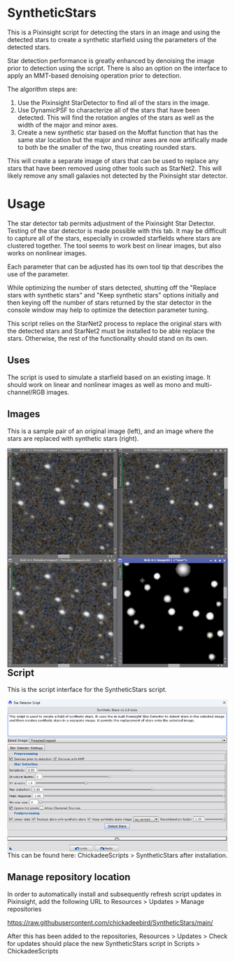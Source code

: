 # SyntheticStars

This is a Pixinsight script for detecting the stars in an image and using the detected stars to create a synthetic starfield using the parameters of the detected stars.

Star detection performance is greatly enhanced by denoising the image prior to detection using the script. There is also an option on the interface to apply an MMT-based denoising operation prior to detection.

The algorithm steps are:

1. Use the Pixinsight StarDetector to find all of the stars in the image.
2. Use DynamicPSF to characterize all of the stars that have been detected. This will find the rotation angles of the stars as well as the width of the major and minor axes.
3. Create a new synthetic star based on the Moffat function that has the same star location but the major and minor axes are now artifically made to both be the smaller of the two, thus creating rounded stars.

This will create a separate image of stars that can be used to replace any stars that have been removed using other tools such as StarNet2. This will likely remove any small galaxies not detected by the Pixinsight star detector.

# Usage

The star detector tab permits adjustment of the Pixinsight Star Detector. Testing of the star detector is made possible with this tab. It may be difficult to capture all of the stars, especially in crowded starfields where stars are clustered together. The tool seems to work best on linear images, but also works on nonlinear images.

Each parameter that can be adjusted has its own tool tip that describes the use of the parameter.

While optimizing the number of stars detected, shutting off the "Replace stars with synthetic stars" and "Keep synthetic stars" options initially and then keying off the number of stars returned by the star detector in the console window may help to optimize the detection parameter tuning.

This script relies on the StarNet2 process to replace the original stars with the detected stars and StarNet2 must be installed to be able replace the stars. Otherwise, the rest of the functionality should stand on its own.

## Uses

The script is used to simulate a starfield based on an existing image. It should work on linear and nonlinear images as well as mono and multi-channel/RGB images.

## Images

This is a sample pair of an original image (left), and an image where the stars are replaced with synthetic stars (right).

<img src="./figs/SyntheticStars replaced.png" text='Synthetic stars script - left original stars, right replaced with synthetic stars' align=left />

<img src="./figs/SyntheticStars kept.png" text='Synthetic stars script - left original stars, right synthetic starfield created' align=left />

## Script

This is the script interface for the SyntheticStars script.

<img src="./figs/SyntheticStars script.png" text='SyntheticStars script' align=left />

This can be found here: ChickadeeScripts > SyntheticStars after installation.

## Manage repository location

In order to automatically install and subsequently refresh script updates in Pixinsight, add the following URL to Resources > Updates > Manage repositories

https://raw.githubusercontent.com/chickadeebird/SyntheticStars/main/

After this has been added to the repositories, Resources > Updates > Check for updates should place the new SyntheticStars script in Scripts > ChickadeeScripts


